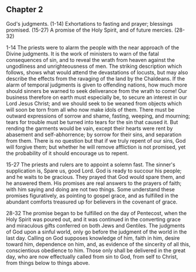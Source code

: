 ## Chapter 2

God's judgments. (1-14) Exhortations to fasting and prayer; blessings promised. (15-27) A promise of the Holy Spirit, and of future mercies. (28-32)

1-14 The priests were to alarm the people with the near approach of the Divine judgments. It is the work of ministers to warn of the fatal consequences of sin, and to reveal the wrath from heaven against the ungodliness and unrighteousness of men. The striking description which follows, shows what would attend the devastations of locusts, but may also describe the effects from the ravaging of the land by the Chaldeans. If the alarm of temporal judgments is given to offending nations, how much more should sinners be warned to seek deliverance from the wrath to come! Our business therefore on earth must especially be, to secure an interest in our Lord Jesus Christ; and we should seek to be weaned from objects which will soon be torn from all who now make idols of them. There must be outward expressions of sorrow and shame, fasting, weeping, and mourning; tears for trouble must be turned into tears for the sin that caused it. But rending the garments would be vain, except their hearts were rent by abasement and self-abhorrence; by sorrow for their sins, and separation from them. There is no question but that if we truly repent of our sins, God will forgive them; but whether he will remove affliction is not promised, yet the probability of it should encourage us to repent.

15-27 The priests and rulers are to appoint a solemn fast. The sinner's supplication is, Spare us, good Lord. God is ready to succour his people; and he waits to be gracious. They prayed that God would spare them, and he answered them. His promises are real answers to the prayers of faith; with him saying and doing are not two things. Some understand these promises figuratively, as pointing to gospel grace, and as fulfilled in the abundant comforts treasured up for believers in the covenant of grace.

28-32 The promise began to be fulfilled on the day of Pentecost, when the Holy Spirit was poured out, and it was continued in the converting grace and miraculous gifts conferred on both Jews and Gentiles. The judgments of God upon a sinful world, only go before the judgment of the world in the last day. Calling on God supposes knowledge of him, faith in him, desire toward him, dependence on him, and, as evidence of the sincerity of all this, conscientious obedience to him. Those only shall be delivered in the great day, who are now effectually called from sin to God, from self to Christ, from things below to things above.


